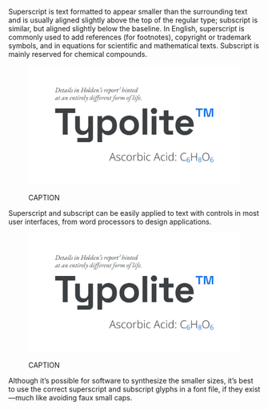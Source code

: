 
Superscript is text formatted to appear smaller than the surrounding text and is usually aligned slightly above the top of the regular type; subscript is similar, but aligned slightly below the baseline. In English, superscript is commonly used to add references (for footnotes), copyright or trademark symbols, and in equations for scientific and mathematical texts. Subscript is mainly reserved for chemical compounds.

<figure>

![ALT_TEXT](images/thumbnail.svg)
<figcaption>CAPTION</figcaption>

</figure>

Superscript and subscript can be easily applied to text with controls in most user interfaces, from word processors to design applications.

<figure>

![ALT_TEXT](images/thumbnail.svg)
<figcaption>CAPTION</figcaption>

</figure>

Although it’s possible for software to synthesize the smaller sizes, it’s best to use the correct superscript and subscript glyphs in a font file, if they exist—much like avoiding faux small caps.